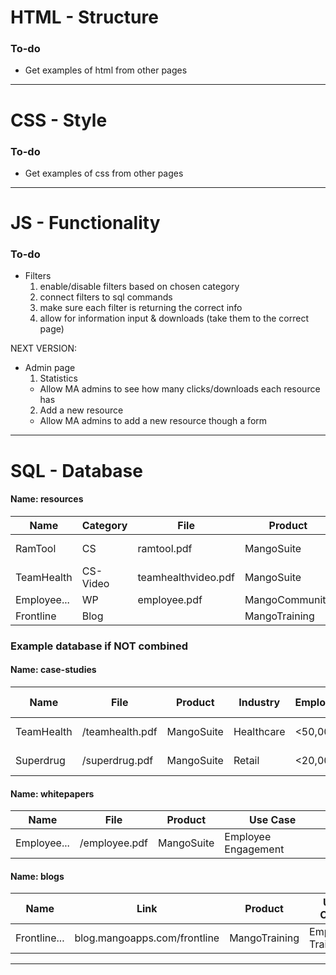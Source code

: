# HTML - Structure
### To-do
- Get examples of html from other pages

---
# CSS - Style
### To-do
- Get examples of css from other pages

---

# JS - Functionality
### To-do
- Filters
  1. enable/disable filters based on chosen category
  2. connect filters to sql commands
  3. make sure each filter is returning the correct info
  4. allow for information input & downloads (take them to the correct page)

NEXT VERSION:
- Admin page
  1. Statistics
    - Allow MA admins to see how many clicks/downloads each resource has
  2. Add a new resource
    - Allow MA admins to add a new resource though a form

---

# SQL - Database

#### Name: resources

| Name        | Category | File                | Product        | Industry     | Employees  | Use Cases    | Download  | Date       | Downloads | Image |
| ----------- | -------- | ------------------- | -------------- | ------------ | ---------- | ------------ | --------- | ---------- | --------- | ----- |
| RamTool     | CS       | ramtool.pdf         | MangoSuite     | Construction | <5,000     | Company Hub  | link      | 08/07/2021 | 10        | link  |
| TeamHealth  | CS-Video | teamhealthvideo.pdf | MangoSuite     | Healthcare   | <50,000    | Company Hub  | link      | 08/07/2021 | 9         | link  |
| Employee... | WP       | employee.pdf        | MangoCommunity |              |            | Engagement   | link      | 08/07/2021 | 8         | link  |
| Frontline   | Blog     |                     | MangoTraining  |              |            | Engagement   | link      | 08/07/2021 | 7         | link  |

### Example database if NOT combined
#### Name: case-studies

| Name        | File             | Product     | Industry   | Employees  | Use Case          |
| ----------- |  --------------- | ----------- | ---------- | ---------- | ----------------- |
| TeamHealth  |  /teamhealth.pdf | MangoSuite  | Healthcare | <50,000    | Company Hub       |
| Superdrug   |  /superdrug.pdf  | MangoSuite  | Retail     | <20,000    | Frontline Workers |

#### Name: whitepapers

| Name        | File             | Product     | Use Case            |
| ----------- | ---------------- | ----------- | ------------------- |
| Employee... | /employee.pdf    | MangoSuite  | Employee Engagement |

#### Name: blogs

| Name         | Link                         | Product        | Use Case          |
| ------------ | ---------------------------- | -------------- | ----------------- |
| Frontline... | blog.mangoapps.com/frontline | MangoTraining  | Employee Training |

---
